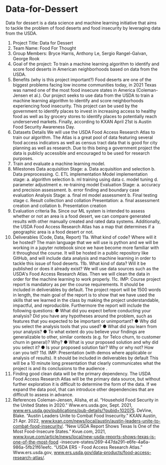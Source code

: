 # Data-for-Dessert
Data for dessert is a data science and machine learning initiative that aims to tackle the problem of food deserts and food insecurity by leveraging data from the USDA.

1. Project Title: Data for Dessert
2. Team Name: Food For Thought
3. Group Members: Bryce Harris, Anthony Le, Sergio Rangel-Galvan, George Rook
4. Goal of the project:
To train a machine learning algorithm to identify and score food deserts in
American neighborhoods based on data from the USDA.
5. Benefits (why is this project important?)
Food deserts are one of the biggest problems facing low income communities
today, in 2021 Texas was named one of the most food insecure states in America
(Coleman-Jensen et al.). Our project seeks to use data from the USDA to train a
machine learning algorithm to identify and score neighborhoods experiencing food
insecurity. This project can be used by the government to identify places to invest in
increasing access to healthy food as well as by grocery stores to identify places to
potentially reach underserved markets. Finally, according to KXAN April 21st is Austin
Food Security Awareness Day.
6. Datasets Details
We will use the USDA Food Access Research Atlas to train our algorithm. The
Atlas is a great pool of data featuring several food access indicators as well as census
tract data that is good for city planning as well as research. Due to this being a
government project the data is publicly accessible and encouraged to be used for
research purposes.
7. Train and evaluate a machine learning model.
8. Milestones
Data acquisition Stage: a. Data acquisition and selection b. Data preprocessing.
C. ETL implementation
Model implementation stage: a. algorithm selection b. ml training using data c.
model tuning
d. parameter adjustment e. re-training model
Evaluation Stage: a. accuracy and precision assessment. b. error finding and
boundary case evaluation
Analysis Stage: a. final ml model assessment b. Final testing stage c. Result
collection and collation
Presentation: a. final assessment creation and collation b. Presentation creation
9. Evaluation criteria
9a. Since our ML system is intended to assess whether or not an area is a food
desert, we can compare generated results with other manually created and rated data
systems. Additionally, the USDA Food Access Research Atlas has a map that
determines if a geographic area is a food desert or not.
11. Deliverables (Code, Data, Report)
11a. What kind of code? Where will it be hosted?
The main language that we will use is python and we will be working in a jupyter
notebook since we have become more familiar with it throughout the course. It
will be hosted in a public repository like GitHub, and will include data analysis
and machine learning in order to tackle this issue of food deserts.
11b. What kind of data? Will it be published or does it already exist?
We will use data sources such as the USDA's Food Access Research Atlas.
Then we will clean the data in order for the machine learning to work properly.
11c. IMP: Course project report is mandatory as per the course
requirements. It should be included in deliverables by default.
The project report will be 1500 words in length, the main goal of the report is to
show that we have used the skills that we learned in the class by making the
project understandable, impactful, and reproducible. Furthermore the report will
include the following questions:
● What did you expect before conducting your analysis? Did you have any
hypotheses around the problem, such as features that you expected to be
important or unimportant?
● Why did you select the analysis tools that you used?
● What did you learn from your analysis?
● To what extent do you believe your findings are generalizable to other,
similar contexts (e.g. for Telco churn, to customer churn in general)? Why?
● What is your proposed solution and why did you select it?
● Is your proposed solution fair? Why or why not? How can you tell?
11d. IMP: Presentation (with demos where applicable or analysis of results). It
should be included in deliverables by default
This will be a 10 minute long presentation that clearly communicates what the
project is and its conclusions to the audience .
12. Finding good clean data will be the primary dependency. The USDA Food Access
Research Atlas will be the primary data source, but without further exploration it is
difficult to determine the form of the data. If we expand the data pool, that can introduce
other dependencies that are difficult to assess in advance.
13. References
Coleman-Jensen, Alisha, et al. “Household Food Security in the United States in 2020.”
Www.ers.usda.gov, Sept. 2021,
www.ers.usda.gov/publications/pub-details/?pubid=102075.
DeVine, Blake. “Austin Leaders Unite to Combat Food Insecurity.” KXAN Austin, 21 Apr. 2022,
www.kxan.com/news/local/austin/austin-leaders-unite-to-combat-food-insecurity/.
“New USDA Report Shows Texas Is One of the Most Food-Insecure States.” Kvue.com, 2021,
www.kvue.com/article/news/local/new-usda-reports-shows-texas-is-one-of-the-most-food
-insecure-states/269-447da291-e6fe-4a6a-986a-5fb21f61eefc.
“USDA ERS - Food Access Research Atlas.” Www.ers.usda.gov,
www.ers.usda.gov/data-products/food-access-research-atlas/.
